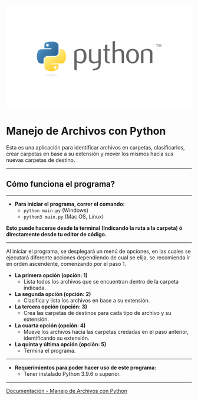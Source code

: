 ![Banner Python](images/Banner_Python.png)

# Manejo de Archivos con Python

Esta es una aplicación para identificar archivos en carpetas, clasificarlos, crear carpetas en base a su extensión y mover los mismos hacia sus nuevas carpetas de destino.

---

## Cómo funciona el programa?

---

* **Para iniciar el programa, correr el comando:**
  * ```python main.py``` (Windows)
  * ```python3 main.py``` (Mac OS, Linux)

**Esto puede hacerse desde la terminal (Indicando la ruta a la carpeta) ó directamente desde tu editor de código.**

---

Al iniciar el programa, se desplegará un menú de opciones, en las cuales se ejecutará diferente acciones dependiendo de cual se elija, se recomienda ir en orden ascendente, comenzando por el paso 1.

  * **La primera opción (opción: 1)**
    * Lista todos los archivos que se encuentran dentro de     la carpeta indicada.
  * **La segunda opción (opción: 2)**
    * Clasifica y lista los archivos en base a su extensión.
  * **La tercera opción (opción: 3)**
    * Crea las carpetas de destinos para cada tipo de archivo y su extensión.
  * **La cuarta opción (opción: 4)**
    * Mueve los archivos hacia las carpetas credadas en el paso anterior, identificando su extensión.
  * **La quinta y última opción (opción: 5)**
    * Termina el programa. 

___

* **Requerimientos para poder hacer uso de este programa:**
  * Tener instalado Python 3.9.6 o superior.

---

[Documentación - Manejo de Archivos con Python](https://drive.google.com/file/d/1HIWdAPiZi0InlwLLwVwRI23ygs-Ym1V7/view?usp=sharing)